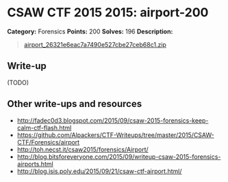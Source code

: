 # CSAW CTF 2015 2015: airport-200

**Category:** Forensics
**Points:** 200
**Solves:** 196
**Description:**

> [airport_26321e6eac7a7490e527cbe27ceb68c1.zip](airport_26321e6eac7a7490e527cbe27ceb68c1.zip)


## Write-up

(TODO)

## Other write-ups and resources

* <http://fadec0d3.blogspot.com/2015/09/csaw-2015-forensics-keep-calm-ctf-flash.html>
* <https://github.com/Alpackers/CTF-Writeups/tree/master/2015/CSAW-CTF/Forensics/airport>
* <http://toh.necst.it/csaw2015/forensics/Airport/>
* <http://blog.bitsforeveryone.com/2015/09/writeup-csaw-2015-forensics-airports.html>
* <http://blog.isis.poly.edu/2015/09/21/csaw-ctf-airport.html/>
